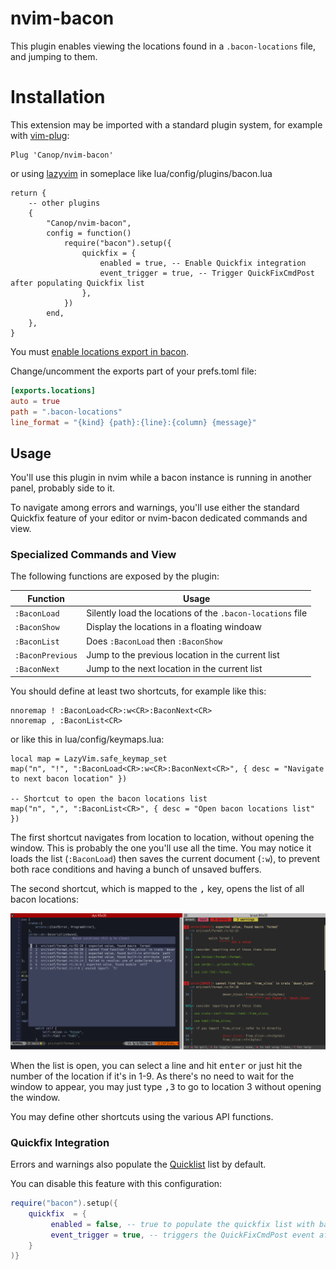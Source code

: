 # nvim-bacon

This plugin enables viewing the locations found in a `.bacon-locations` file, and jumping to them.

# Installation

This extension may be imported with a standard plugin system, for example with [vim-plug](https://github.com/junegunn/vim-plug):

```vim
Plug 'Canop/nvim-bacon'
```

or using [lazyvim](https://www.lazyvim.org/) in someplace like lua/config/plugins/bacon.lua
```vim
return {
    -- other plugins
    {
        "Canop/nvim-bacon",
        config = function()
            require("bacon").setup({
                quickfix = {
                    enabled = true, -- Enable Quickfix integration
                    event_trigger = true, -- Trigger QuickFixCmdPost after populating Quickfix list
                },
            })
        end,
    },
}
```

You must [enable locations export in bacon](https://dystroy.org/bacon/config/#exports).

Change/uncomment the exports part of your prefs.toml file:

```toml
[exports.locations]
auto = true
path = ".bacon-locations"
line_format = "{kind} {path}:{line}:{column} {message}"
```

## Usage

You'll use this plugin in nvim while a bacon instance is running in another panel, probably side to it.

To navigate among errors and warnings, you'll use either the standard Quickfix feature of your editor or nvim-bacon dedicated commands and view.

### Specialized Commands and View

The following functions are exposed by the plugin:

| Function         | Usage                                                      |
| ---------------- | ---------------------------------------------------------- |
| `:BaconLoad`     | Silently load the locations of the `.bacon-locations` file |
| `:BaconShow`     | Display the locations in a floating windoaw                |
| `:BaconList`     | Does `:BaconLoad` then `:BaconShow`                        |
| `:BaconPrevious` | Jump to the previous location in the current list          |
| `:BaconNext`     | Jump to the next location in the current list              |

You should define at least two shortcuts, for example like this:

```vimscript
nnoremap ! :BaconLoad<CR>:w<CR>:BaconNext<CR>
nnoremap , :BaconList<CR>
```

or like this in lua/config/keymaps.lua:
```vim
local map = LazyVim.safe_keymap_set
map("n", "!", ":BaconLoad<CR>:w<CR>:BaconNext<CR>", { desc = "Navigate to next bacon location" })

-- Shortcut to open the bacon locations list
map("n", ",", ":BaconList<CR>", { desc = "Open bacon locations list" })
```

The first shortcut navigates from location to location, without opening the window.
This is probably the one you'll use all the time.
You may notice it loads the list (`:BaconLoad`) then saves the current document (`:w`), to prevent both race conditions and having a bunch of unsaved buffers.

The second shortcut, which is mapped to the <kbd>,</kbd> key, opens the list of all bacon locations:

![list-and-bacon](doc/list-and-bacon.png)

When the list is open, you can select a line and hit <kbd>enter</kbd> or just hit the number of the location if it's in 1-9.
As there's no need to wait for the window to appear, you may just type <kbd>,</kbd><kbd>3</kbd> to go to location 3 without opening the window.

You may define other shortcuts using the various API functions.

### Quickfix Integration

Errors and warnings also populate the [Quicklist](http://neovim.io/doc/user/quickfix.html) list by default.

You can disable this feature with this configuration:

```lua
require("bacon").setup({
    quickfix  = {
         enabled = false, -- true to populate the quickfix list with bacon errors and warnings
         event_trigger = true, -- triggers the QuickFixCmdPost event after populating the quickfix list
    }
)}
```
